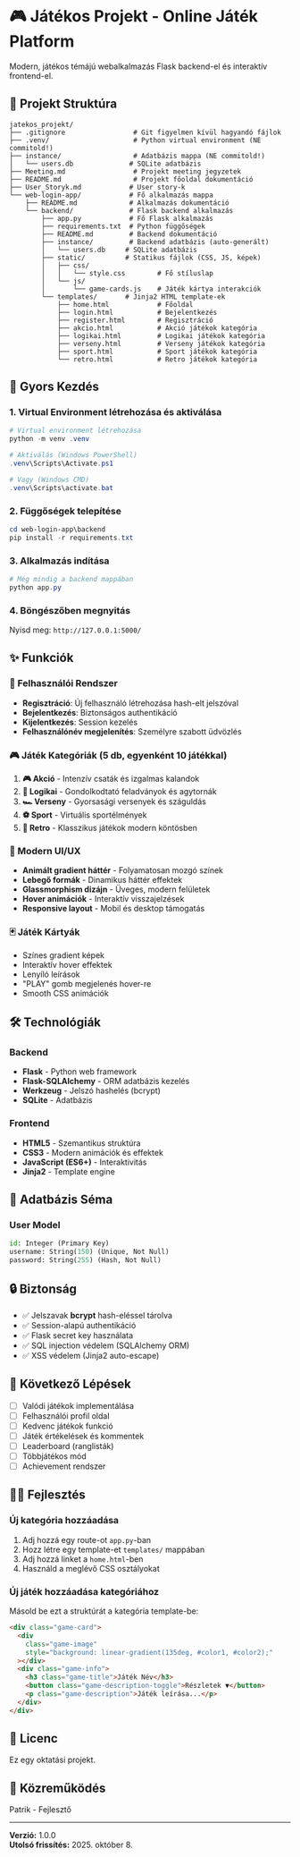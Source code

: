 # 🎮 Játékos Projekt - Online Játék Platform

Modern, játékos témájú webalkalmazás Flask backend-el és interaktív frontend-el.

## 📁 Projekt Struktúra

```
jatekos_projekt/
├── .gitignore                 # Git figyelmen kívül hagyandó fájlok
├── .venv/                     # Python virtual environment (NE commitold!)
├── instance/                  # Adatbázis mappa (NE commitold!)
│   └── users.db              # SQLite adatbázis
├── Meeting.md                 # Projekt meeting jegyzetek
├── README.md                  # Projekt főoldal dokumentáció
├── User_Storyk.md            # User story-k
└── web-login-app/            # Fő alkalmazás mappa
    ├── README.md             # Alkalmazás dokumentáció
    └── backend/              # Flask backend alkalmazás
        ├── app.py            # Fő Flask alkalmazás
        ├── requirements.txt  # Python függőségek
        ├── README.md         # Backend dokumentáció
        ├── instance/         # Backend adatbázis (auto-generált)
        │   └── users.db     # SQLite adatbázis
        ├── static/          # Statikus fájlok (CSS, JS, képek)
        │   ├── css/
        │   │   └── style.css        # Fő stíluslap
        │   └── js/
        │       └── game-cards.js    # Játék kártya interakciók
        └── templates/       # Jinja2 HTML template-ek
            ├── home.html            # Főoldal
            ├── login.html           # Bejelentkezés
            ├── register.html        # Regisztráció
            ├── akcio.html           # Akció játékok kategória
            ├── logikai.html         # Logikai játékok kategória
            ├── verseny.html         # Verseny játékok kategória
            ├── sport.html           # Sport játékok kategória
            └── retro.html           # Retro játékok kategória
```

## 🚀 Gyors Kezdés

### 1. Virtual Environment létrehozása és aktiválása

```powershell
# Virtual environment létrehozása
python -m venv .venv

# Aktiválás (Windows PowerShell)
.venv\Scripts\Activate.ps1

# Vagy (Windows CMD)
.venv\Scripts\activate.bat
```

### 2. Függőségek telepítése

```powershell
cd web-login-app\backend
pip install -r requirements.txt
```

### 3. Alkalmazás indítása

```powershell
# Még mindig a backend mappában
python app.py
```

### 4. Böngészőben megnyitás

Nyisd meg: `http://127.0.0.1:5000/`

## ✨ Funkciók

### 🔐 Felhasználói Rendszer

- **Regisztráció**: Új felhasználó létrehozása hash-elt jelszóval
- **Bejelentkezés**: Biztonságos authentikáció
- **Kijelentkezés**: Session kezelés
- **Felhasználónév megjelenítés**: Személyre szabott üdvözlés

### 🎮 Játék Kategóriák (5 db, egyenként 10 játékkal)

1. **🎮 Akció** - Intenzív csaták és izgalmas kalandok
2. **🧩 Logikai** - Gondolkodtató feladványok és agytornák
3. **🏎️ Verseny** - Gyorsasági versenyek és száguldás
4. **⚽ Sport** - Virtuális sportélmények
5. **👾 Retro** - Klasszikus játékok modern köntösben

### 🎨 Modern UI/UX

- **Animált gradient háttér** - Folyamatosan mozgó színek
- **Lebegő formák** - Dinamikus háttér effektek
- **Glassmorphism dizájn** - Üveges, modern felületek
- **Hover animációk** - Interaktív visszajelzések
- **Responsive layout** - Mobil és desktop támogatás

### 🃏 Játék Kártyák

- Színes gradient képek
- Interaktív hover effektek
- Lenyíló leírások
- "PLAY" gomb megjelenés hover-re
- Smooth CSS animációk

## 🛠️ Technológiák

### Backend

- **Flask** - Python web framework
- **Flask-SQLAlchemy** - ORM adatbázis kezelés
- **Werkzeug** - Jelszó hashelés (bcrypt)
- **SQLite** - Adatbázis

### Frontend

- **HTML5** - Szemantikus struktúra
- **CSS3** - Modern animációk és effektek
- **JavaScript (ES6+)** - Interaktivitás
- **Jinja2** - Template engine

## 📝 Adatbázis Séma

### User Model

```python
id: Integer (Primary Key)
username: String(150) (Unique, Not Null)
password: String(255) (Hash, Not Null)
```

## 🔒 Biztonság

- ✅ Jelszavak **bcrypt** hash-eléssel tárolva
- ✅ Session-alapú authentikáció
- ✅ Flask secret key használata
- ✅ SQL injection védelem (SQLAlchemy ORM)
- ✅ XSS védelem (Jinja2 auto-escape)

## 🎯 Következő Lépések

- [ ] Valódi játékok implementálása
- [ ] Felhasználói profil oldal
- [ ] Kedvenc játékok funkció
- [ ] Játék értékelések és kommentek
- [ ] Leaderboard (ranglisták)
- [ ] Többjátékos mód
- [ ] Achievement rendszer

## 👨‍💻 Fejlesztés

### Új kategória hozzáadása

1. Adj hozzá egy route-ot `app.py`-ban
2. Hozz létre egy template-et `templates/` mappában
3. Adj hozzá linket a `home.html`-ben
4. Használd a meglévő CSS osztályokat

### Új játék hozzáadása kategóriához

Másold be ezt a struktúrát a kategória template-be:

```html
<div class="game-card">
  <div
    class="game-image"
    style="background: linear-gradient(135deg, #color1, #color2);"
  ></div>
  <div class="game-info">
    <h3 class="game-title">Játék Név</h3>
    <button class="game-description-toggle">Részletek ▼</button>
    <p class="game-description">Játék leírása...</p>
  </div>
</div>
```

## 📄 Licenc

Ez egy oktatási projekt.

## 🤝 Közreműködés

Patrik - Fejlesztő

---

**Verzió:** 1.0.0  
**Utolsó frissítés:** 2025. október 8.
